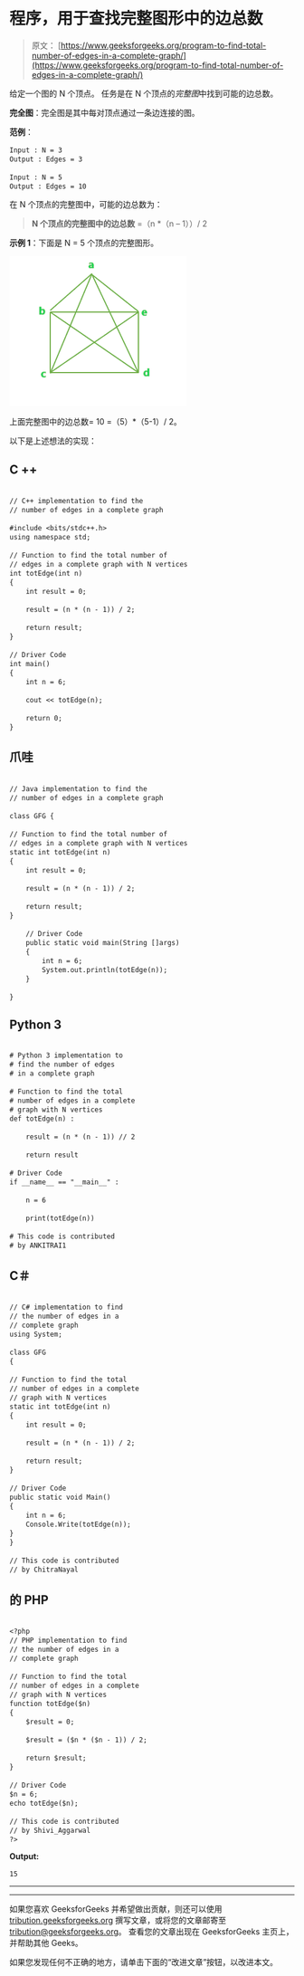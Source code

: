 # 程序，用于查找完整图形中的边总数

> 原文： [https://www.geeksforgeeks.org/program-to-find-total-number-of-edges-in-a-complete-graph/](https://www.geeksforgeeks.org/program-to-find-total-number-of-edges-in-a-complete-graph/)

给定一个图的 N 个顶点。 任务是在 N 个顶点的*完整图*中找到可能的边总数。

**完全图**：完全图是其中每对顶点通过一条边连接的图。

**范例**：

```
Input : N = 3
Output : Edges = 3

Input : N = 5
Output : Edges = 10

```

在 N 个顶点的完整图中，可能的边总数为：

> **N 个顶点的完整图中的边总数** =（n *（n – 1））/ 2

**示例 1**：下面是 N = 5 个顶点的完整图形。

![](img/d25ffc569c864782538221a3cdd2ac22.png)

上面完整图中的边总数= 10 =（5）*（5-1）/ 2。

以下是上述想法的实现：

## C ++

```

// C++ implementation to find the 
// number of edges in a complete graph 

#include <bits/stdc++.h> 
using namespace std; 

// Function to find the total number of 
// edges in a complete graph with N vertices 
int totEdge(int n) 
{ 
    int result = 0; 

    result = (n * (n - 1)) / 2; 

    return result; 
} 

// Driver Code 
int main() 
{ 
    int n = 6; 

    cout << totEdge(n); 

    return 0; 
} 

```

## 爪哇

```

// Java implementation to find the 
// number of edges in a complete graph 

class GFG { 

// Function to find the total number of 
// edges in a complete graph with N vertices 
static int totEdge(int n) 
{ 
    int result = 0; 

    result = (n * (n - 1)) / 2; 

    return result; 
} 

    // Driver Code 
    public static void main(String []args) 
    { 
        int n = 6; 
        System.out.println(totEdge(n)); 
    } 

} 

```

## Python 3

```

# Python 3 implementation to   
# find the number of edges  
# in a complete graph  

# Function to find the total  
# number of edges in a complete 
# graph with N vertices 
def totEdge(n) : 

    result = (n * (n - 1)) // 2

    return result 

# Driver Code 
if __name__ == "__main__" : 

    n = 6

    print(totEdge(n)) 

# This code is contributed 
# by ANKITRAI1 

```

## C＃

```

// C# implementation to find  
// the number of edges in a 
// complete graph 
using System; 

class GFG  
{ 

// Function to find the total  
// number of edges in a complete  
// graph with N vertices 
static int totEdge(int n) 
{ 
    int result = 0; 

    result = (n * (n - 1)) / 2; 

    return result; 
} 

// Driver Code 
public static void Main() 
{ 
    int n = 6; 
    Console.Write(totEdge(n)); 
} 
} 

// This code is contributed  
// by ChitraNayal 

```

## 的 PHP

```

<?php 
// PHP implementation to find  
// the number of edges in a  
// complete graph  

// Function to find the total  
// number of edges in a complete 
// graph with N vertices  
function totEdge($n)  
{  
    $result = 0;  

    $result = ($n * ($n - 1)) / 2;  

    return $result;  
}  

// Driver Code  
$n = 6;  
echo totEdge($n);  

// This code is contributed 
// by Shivi_Aggarwal 
?> 

```

**Output:**

```
15

```



* * *

* * *

如果您喜欢 GeeksforGeeks 并希望做出贡献，则还可以使用 [tribution.geeksforgeeks.org](https://contribute.geeksforgeeks.org/) 撰写文章，或将您的文章邮寄至 tribution@geeksforgeeks.org。 查看您的文章出现在 GeeksforGeeks 主页上，并帮助其他 Geeks。

如果您发现任何不正确的地方，请单击下面的“改进文章”按钮，以改进本文。